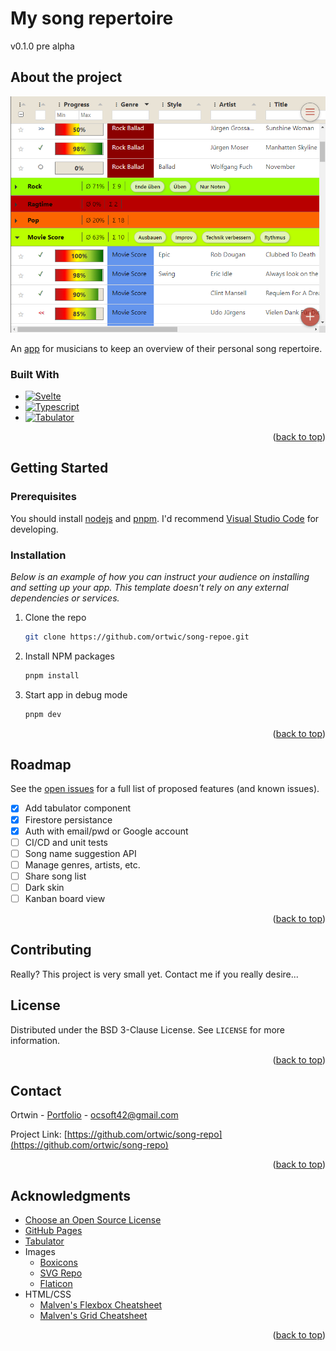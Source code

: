 <a name="readme-top"></a>

# My song repertoire
v0.1.0 pre alpha

## About the project

[![Product Name Screen Shot][product-screenshot]](https://song-repo.web.app)

An [app](https://song-repo.web.app) for musicians to keep an overview of their personal song repertoire.

### Built With

* [![Svelte][Svelte.dev]][Svelte-url]
* [![Typescript][Typescript.dev]][Typescript-url]
* [![Tabulator][Tabulator.dev]][Tabulator-url]

<p align="right">(<a href="#readme-top">back to top</a>)</p>

## Getting Started

### Prerequisites

You should install [nodejs](https://nodejs.org) and [pnpm](https://pnpm.io). I'd recommend [Visual Studio Code](https://code.visualstudio.com) for developing.

### Installation

_Below is an example of how you can instruct your audience on installing and setting up your app. This template doesn't rely on any external dependencies or services._

1. Clone the repo
   ```sh
   git clone https://github.com/ortwic/song-repoe.git
   ```
2. Install NPM packages
   ```sh
   pnpm install
   ```
3. Start app in debug mode
   ```js
   pnpm dev
   ```

<p align="right">(<a href="#readme-top">back to top</a>)</p>

## Roadmap

See the [open issues](https://github.com/users/ortwic/projects/2/views/1) for a full list of proposed features (and known issues).

- [x] Add tabulator component
- [x] Firestore persistance
- [x] Auth with email/pwd or Google account
- [ ] CI/CD and unit tests
- [ ] Song name suggestion API
- [ ] Manage genres, artists, etc.
- [ ] Share song list
- [ ] Dark skin
- [ ] Kanban board view

<p align="right">(<a href="#readme-top">back to top</a>)</p>

## Contributing

Really? This project is very small yet. Contact me if you really desire...

## License

Distributed under the BSD 3-Clause License. See `LICENSE` for more information.

<p align="right">(<a href="#readme-top">back to top</a>)</p>

## Contact

Ortwin - [Portfolio](https://ortwic.github.io/) - ocsoft42@gmail.com

Project Link: [https://github.com/ortwic/song-repo](https://github.com/ortwic/song-repo)

<p align="right">(<a href="#readme-top">back to top</a>)</p>

## Acknowledgments

* [Choose an Open Source License](https://choosealicense.com)
* [GitHub Pages](https://pages.github.com)
* [Tabulator](https://tabulator.info)
* Images
  * [Boxicons](https://boxicons.com)
  * [SVG Repo](https://www.svgrepo.com/)
  * [Flaticon](https://www.flaticon.com/)
* HTML/CSS
  * [Malven's Flexbox Cheatsheet](https://flexbox.malven.co/)
  * [Malven's Grid Cheatsheet](https://grid.malven.co/)

<p align="right">(<a href="#readme-top">back to top</a>)</p>

[product-screenshot]: public/images/screenshot.png
[Svelte.dev]: https://img.shields.io/badge/Svelte-4A4A55?style=for-the-badge&logo=svelte&logoColor=FF3E00
[Svelte-url]: https://svelte.dev/
[Typescript.dev]: https://img.shields.io/badge/Typescript-3178c6?style=for-the-badge&logo=typescript&logoColor=FFFFFF
[Typescript-url]: https://www.typescriptlang.org/
[Tabulator.dev]: https://img.shields.io/badge/Tabulator-4A4A55?style=for-the-badge&logo=tabulator&logoColor=3FB449
[Tabulator-url]: https://www.tabulator.info/
